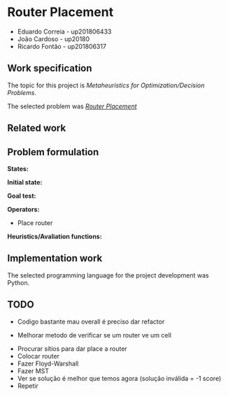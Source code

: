 # Router Placement

- Eduardo Correia - up201806433
- João Cardoso - up20180
- Ricardo Fontão - up201806317

## Work specification

The topic for this project is *Metaheuristics for Optimization/Decision Problems*.

The selected problem was *[Router Placement](https://storage.googleapis.com/coding-competitions.appspot.com/HC/2017/hashcode2017_final_task.pdf)*

## Related work

## Problem formulation

**States:** 

**Initial state:**

**Goal test:**

**Operators:** 

- Place router

**Heuristics/Avaliation functions:**

## Implementation work

The selected programming language for the project development was Python.

## TODO

* Codigo bastante mau overall é preciso dar refactor

* Melhorar metodo de verificar se um router ve um cell

- Procurar sítios para dar place a router
- Colocar router
- Fazer Floyd-Warshall
- Fazer MST 
- Ver se solução é melhor que temos agora (solução inválida = -1 score)
- Repetir
